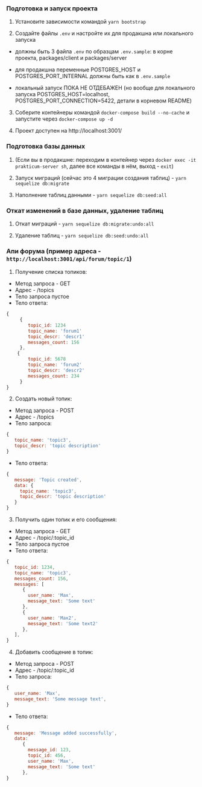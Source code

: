 ### Подготовка и запуск проекта

1. Установите зависимости командой `yarn bootstrap`

2. Создайте файлы `.env` и настройте их для продакшна или локального запуска

- должны быть 3 файла `.env` по образцам `.env.sample`: в корне проекта, packages/client и packages/server

- для продакшна переменные POSTGRES_HOST и POSTGRES_PORT_INTERNAL должны быть как в `.env.sample`

- локальный запуск ПОКА НЕ ОТДЕБАЖЕН (но вообще для локального запуска POSTGRES_HOST=localhost, POSTGRES_PORT_CONNECTION=5422, детали в корневом README)

3. Соберите контейнеры командой `docker-compose build --no-cache` и запустите через `docker-compose up -d`

4. Проект доступен на http://localhost:3001/

### Подготовка базы данных

1. (Если вы в продакшне: переходим в контейнер через `docker exec -it prakticum-server sh`, далее все команды в нём, выход - `exit`)

2. Запуск миграций (сейчас это 4 миграции создания таблиц) - `yarn sequelize db:migrate`

3. Наполнение таблиц данными - `yarn sequelize db:seed:all`

### Откат изменений в базе данных, удаление таблиц

1. Откат миграций - `yarn sequelize db:migrate:undo:all`

2. Удаление таблиц - `yarn sequelize db:seed:undo:all`

### Апи форума (пример адреса - `http://localhost:3001/api/forum/topic/1`)

1. Получение списка топиков:

- Метод запроса - GET
- Адрес - /topics
- Тело запроса пустое
- Тело ответа:

```javascript
{
     {
        topic_id: 1234
        topic_name: 'forum1'
        topic_descr: 'descr1'
        messages_count: 156
     },
    {
        topic_id: 5678
        topic_name: 'forum2'
        topic_descr: 'descr2'
        messages_count: 234
     }
}
```

2.  Создать новый топик:

- Метод запроса - POST
- Адрес - /topics
- Тело запроса:

```javascript
{
   topic_name: 'topic3',
   topic_descr: 'topic description'
}
```

- Тело ответа:

```javascript
{
   message: 'Topic created',
   data: {
     topic_name: 'topic3',
     topic_descr: 'topic description'
   }
}
```

3. Получить один топик и его сообщения:

- Метод запроса - GET
- Адрес - /topic/:topic_id
- Тело запроса пустое
- Тело ответа:

```javascript
{
   topic_id: 1234,
   topic_name: 'topic3',
   messages_count: 156,
   messages: [
      {
        user_name: 'Max',
        message_text: 'Some text'
      },
      {
        user_name: 'Max2',
        message_text: 'Some text2'
      },
   ],
}
```

4. Добавить сообщение в топик:

- Метод запроса - POST
- Адрес - /topic/:topic_id
- Тело запроса:

```javascript
{
   user_name: 'Max',
   message_text: 'Some message text',
}
```

- Тело ответа:

```javascript
{
   message: 'Message added successfully',
   data:
      {
        message_id: 123,
        topic_id: 456,
        user_name: 'Max',
        message_text: 'Some text'
      },
}
```
